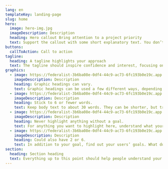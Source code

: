 ```yaml
---
lang: en
templateKey: landing-page
slug: home
hero:
  image: hero-img.jpg
  imageDescription: Description
  heading: Hero callout Bring attention to a project priority
  text: Support the callout with some short explanatory text. You don’t need more than a couple of sentences.
buttons:
  callToAction: Call to action
tagline:
  heading: A tagline highlights your approach
  text: The tagline should inspire confidence and interest, focusing on the value that your overall approach offers to your audience. Use a heading typeface and keep your tagline to just a few words, and don’t confuse or mystify. Use the right side of the grid to explain the tagline a bit more. What are your goals? How do you do your work? Write in the present tense, and stay brief here. People who are interested can find details on internal pages.
graphics:
  - image: https://federalist-3b6ba08e-0df4-44c9-ac73-6fc193b0e19c.app.cloud.gov/preview/uswds/uswds/develop/dist/img/circle-124.png
    imageDescription: Description
    heading: Graphic headings can vary.
    text: Graphic headings can be used a few different ways, depending on what your landing page is for. Highlight your values, specific program areas, or results.
  - image: https://federalist-3b6ba08e-0df4-44c9-ac73-6fc193b0e19c.app.cloud.gov/preview/uswds/uswds/develop/dist/img/circle-124.png
    imageDescription: Description
    heading: Stick to 6 or fewer words.
    text: Keep body text to about 30 words. They can be shorter, but try to be somewhat balanced across all four. It creates a clean appearance with good spacing.
  - image: https://federalist-3b6ba08e-0df4-44c9-ac73-6fc193b0e19c.app.cloud.gov/preview/uswds/uswds/develop/dist/img/circle-124.png
    imageDescription: Description
    heading: Never highlight anything without a goal.
    text: For anything you want to highlight here, understand what your users know now, and what activity or impression you want from them after they see it.
  - image: https://federalist-3b6ba08e-0df4-44c9-ac73-6fc193b0e19c.app.cloud.gov/preview/uswds/uswds/develop/dist/img/circle-124.png
    imageDescription: Description
    heading: Could also have 2 or 6.
    text: In addition to your goal, find out your users’ goals. What do they want to know or do that supports your mission? Use these headings to show these.
section:
  heading: Section heading
  text: Everything up to this point should help people understand your agency or project who you are, your goal or mission, and how you approach it. Use this section to encourage them to act. Describe why they should get in touch here, and use an active verb on the button below. “Get in touch,” “Learn more,” and so on.
---
```

